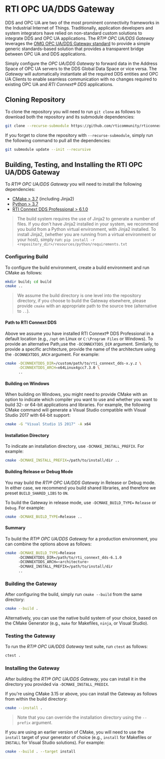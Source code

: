 # RTI OPC UA/DDS Gateway

DDS and OPC UA are two of the most prominent connectivity frameworks in the
Industrial Internet of Things. Traditionally, application developers and system
integrators have relied on non-standard custom solutions to integrate DDS and
OPC UA applications. The *RTI® OPC UA/DDS Gateway* leverages the
[OMG OPC UA/DDS Gateway standard](https://www.omg.org/spec/DDS-OPCUA) to
provide a simple generic standards-based solution that provides a transparent
bridge between OPC UA and DDS applications.

Simply configure the *OPC UA/DDS Gateway* to forward data in the Address
Space of OPC UA servers to the DDS Global Data Space or vice versa. The
*Gateway* will automatically instantiate all the required DDS entities and OPC
UA Clients to enable seamless communication with no changes required to
existing OPC UA and *RTI Connext® DDS* applications.

## Cloning Repository

To clone the repository you will need to run `git clone` as follows to download
both the repository and its submodule dependencies:

```bash
git clone --recurse-submodule https://github.com/rticommunity/rticonnextdds-gateway-opcua.git
```

If you forget to clone the repository with `--recurse-submodule`, simply run
the following command to pull all the dependencies:

```bash
git submodule update --init --recursive
```

## Building, Testing, and Installing the RTI OPC UA/DDS Gateway

To *RTI® OPC UA/DDS Gateway* you will need to install the following
dependencies:

* [CMake > 3.7](https://cmake.org/) (including Jinja2)
* [Python > 3.7](https://www.python.org/downloads/)
* [RTI Connext DDS Professional > 6.1.0](https://www.rti.com/free-trial)

> The build system requires the use of Jinja2 to generate a number of files.
> If you don't have Jinja2 installed in your system, we recommend you build
> from a Python virtual environment, with Jinja2 installed. To install Jinja2,
> (whether you are running from a virtual environment or your host), simply
> run: `pip install -r <repository_dir>/resources/python/requirements.txt`

### Configuring Build

To configure the build environment, create a build environment and run CMake
as follows:

```bash
mkdir build; cd build
cmake ..
```

> We assume the build directory is one level into the repository directory,
> if you choose to build the Gateway elsewhere, please provide `cmake` with
> an appropriate path to the source tree (alternative to `..`).

#### Path to RTI Connext DDS

Above we assume you have installed RTI Connext® DDS Professional in a default
location (e.g., `/opt` on Linux or `C:\Program Files` or Windows). To provide
an alternative Path,use the `-DCONNEXTDDS_DIR` argument. Similarly, to provide
a specific architecture, provide the name of the architecture using the
`-DCONNEXTDDS_ARCH` argument. For example:

```bash
cmake -DCONNEXTDDS_DIR=/custom/path/to/rti_connext_dds-x.y.z \
      -DCONNEXTDDS_ARCH=x64Linux4gcc7.3.0 \
      ..
```

#### Building on Windows

When building on Windows, you might need to provide CMake with an option to
indicate which compiler you want to use and whether you want to build 32-
or 64-bit applications and libraries. For example, the following CMake command
will generate a Visual Studio compatible with Visual Studio 2017 with 64-bit
support:

```bash
cmake -G "Visual Studio 15 2017" -A x64
```

#### Installation Directory

To indicate an installation directory, use `-DCMAKE_INSTALL_PREFIX`. For
example:

```bash
cmake -DCMAKE_INSTALL_PREFIX=/path/to/install/dir ..
```

#### Building Release or Debug Mode

You may build the *RTI® OPC UA/DDS Gateway* in Release or Debug mode. In either
case, we recommend you build shared libraries, and therefore we preset
`BUILD_SHARED_LIBS` to `ON`.

To build the Gateway in release mode, use `-DCMAKE_BUILD_TYPE=` `Release` or
`Debug`. For example:

```bash
cmake -DCMAKE_BUILD_TYPE=Release ..
```

#### Summary

To build the  *RTI® OPC UA/DDS Gateway* for a production environment, you can
combine the options above as follows:

```bash
cmake -DCMAKE_BUILD_TYPE=Release
      -DCONNEXTDDS_DIR=/path/to/rti_connext_dds-6.1.0
      -DCONNEXTDDS_ARCH=<architecture>
      -DCMAKE_INSTALL_PREFIX=/path/to/install/dir
      ..
```

### Building the Gateway

After configuring the build, simply run `cmake --build` from the same directory:

```bash
cmake --build .
```

Alternatively, you can use the native build system of your choice, based on
the CMake Generator (e.g., `make` for Makefiles, `ninja`, or Visual Studio).

### Testing the Gateway

To run the *RTI® OPC UA/DDS Gateway* test suite, run `ctest` as follows:

```bash
ctest .
```

### Installing the Gateway

After building the *RTI® OPC UA/DDS Gateway*, you can install it in the
directory you provided via `-DCMAKE_INSTALL_PREDIX`.

If you're using CMake 3.15 or above, you can install the Gateway as follows
from within the build directory:

```bash
cmake --install .
```

> Note that you can override the installation directory using the `--prefix`
> argument.

If you are using an earlier version of CMake, you will need to use the `install`
target of your generator of choice (e.g., `install` for Makefiles or `INSTALL`
for Visual Studio solutions). For example:

```bash
cmake --build . --target install
```
